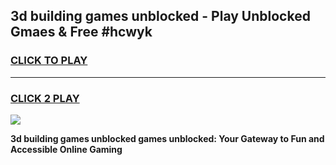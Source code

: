 
## 3d building games unblocked - Play Unblocked Gmaes & Free #hcwyk
<h3>
<a href="https://news.freeplayer.one?title=3d_building_games_unblocked&ref=24F">CLICK TO PLAY</a></h3>
<hr>

<h3>
<a href="https://news.freeplayer.one?title=3d_building_games_unblocked&ref=24F">CLICK 2 PLAY</a>
  
</h3>

<a href="https://news.freeplayer.one?title=3d_building_games_unblocked&ref=24F/"><img src="https://clearcache.store/games.png"></a>


**3d building games unblocked games unblocked: Your Gateway to Fun and Accessible Online Gaming**
